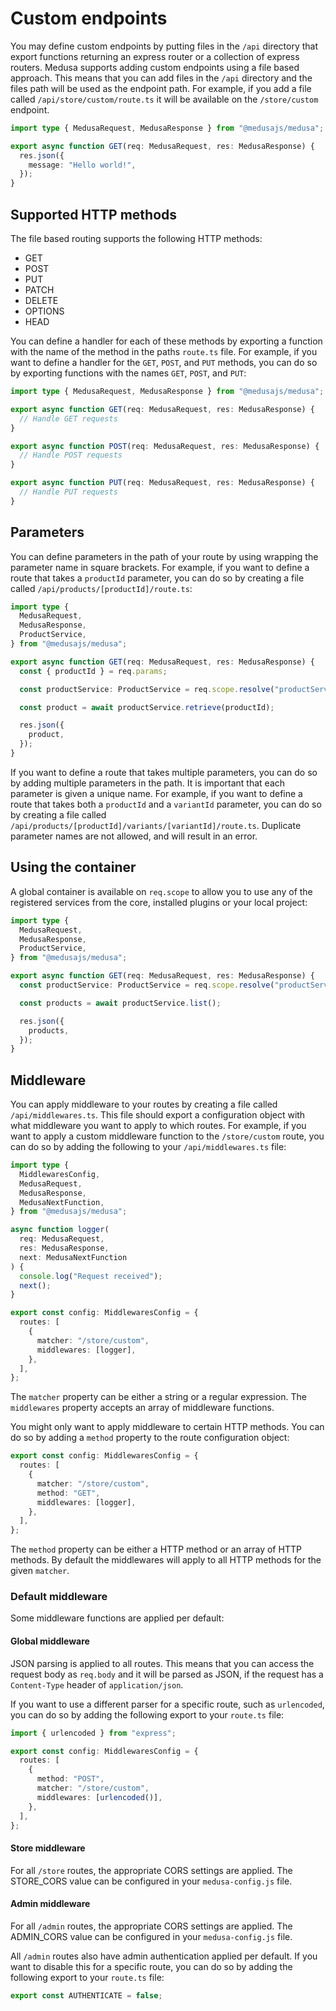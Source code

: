 # Custom endpoints

You may define custom endpoints by putting files in the `/api` directory that export functions returning an express router or a collection of express routers.
Medusa supports adding custom endpoints using a file based approach. This means that you can add files in the `/api` directory and the files path will be used as the endpoint path. For example, if you add a file called `/api/store/custom/route.ts` it will be available on the `/store/custom` endpoint.

```ts
import type { MedusaRequest, MedusaResponse } from "@medusajs/medusa";

export async function GET(req: MedusaRequest, res: MedusaResponse) {
  res.json({
    message: "Hello world!",
  });
}
```

## Supported HTTP methods

The file based routing supports the following HTTP methods:

- GET
- POST
- PUT
- PATCH
- DELETE
- OPTIONS
- HEAD

You can define a handler for each of these methods by exporting a function with the name of the method in the paths `route.ts` file. For example, if you want to define a handler for the `GET`, `POST`, and `PUT` methods, you can do so by exporting functions with the names `GET`, `POST`, and `PUT`:

```ts
import type { MedusaRequest, MedusaResponse } from "@medusajs/medusa";

export async function GET(req: MedusaRequest, res: MedusaResponse) {
  // Handle GET requests
}

export async function POST(req: MedusaRequest, res: MedusaResponse) {
  // Handle POST requests
}

export async function PUT(req: MedusaRequest, res: MedusaResponse) {
  // Handle PUT requests
}
```

## Parameters

You can define parameters in the path of your route by using wrapping the parameter name in square brackets. For example, if you want to define a route that takes a `productId` parameter, you can do so by creating a file called `/api/products/[productId]/route.ts`:

```ts
import type {
  MedusaRequest,
  MedusaResponse,
  ProductService,
} from "@medusajs/medusa";

export async function GET(req: MedusaRequest, res: MedusaResponse) {
  const { productId } = req.params;

  const productService: ProductService = req.scope.resolve("productService");

  const product = await productService.retrieve(productId);

  res.json({
    product,
  });
}
```

If you want to define a route that takes multiple parameters, you can do so by adding multiple parameters in the path. It is important that each parameter is given a unique name. For example, if you want to define a route that takes both a `productId` and a `variantId` parameter, you can do so by creating a file called `/api/products/[productId]/variants/[variantId]/route.ts`. Duplicate parameter names are not allowed, and will result in an error.

## Using the container

A global container is available on `req.scope` to allow you to use any of the registered services from the core, installed plugins or your local project:

```ts
import type {
  MedusaRequest,
  MedusaResponse,
  ProductService,
} from "@medusajs/medusa";

export async function GET(req: MedusaRequest, res: MedusaResponse) {
  const productService: ProductService = req.scope.resolve("productService");

  const products = await productService.list();

  res.json({
    products,
  });
}
```

## Middleware

You can apply middleware to your routes by creating a file called `/api/middlewares.ts`. This file should export a configuration object with what middleware you want to apply to which routes. For example, if you want to apply a custom middleware function to the `/store/custom` route, you can do so by adding the following to your `/api/middlewares.ts` file:

```ts
import type {
  MiddlewaresConfig,
  MedusaRequest,
  MedusaResponse,
  MedusaNextFunction,
} from "@medusajs/medusa";

async function logger(
  req: MedusaRequest,
  res: MedusaResponse,
  next: MedusaNextFunction
) {
  console.log("Request received");
  next();
}

export const config: MiddlewaresConfig = {
  routes: [
    {
      matcher: "/store/custom",
      middlewares: [logger],
    },
  ],
};
```

The `matcher` property can be either a string or a regular expression. The `middlewares` property accepts an array of middleware functions.

You might only want to apply middleware to certain HTTP methods. You can do so by adding a `method` property to the route configuration object:

```ts
export const config: MiddlewaresConfig = {
  routes: [
    {
      matcher: "/store/custom",
      method: "GET",
      middlewares: [logger],
    },
  ],
};
```

The `method` property can be either a HTTP method or an array of HTTP methods. By default the middlewares will apply to all HTTP methods for the given `matcher`.

### Default middleware

Some middleware functions are applied per default:

#### Global middleware

JSON parsing is applied to all routes. This means that you can access the request body as `req.body` and it will be parsed as JSON, if the request has a `Content-Type` header of `application/json`.

If you want to use a different parser for a specific route, such as `urlencoded`, you can do so by adding the following export to your `route.ts` file:

```ts
import { urlencoded } from "express";

export const config: MiddlewaresConfig = {
  routes: [
    {
      method: "POST",
      matcher: "/store/custom",
      middlewares: [urlencoded()],
    },
  ],
};
```

#### Store middleware

For all `/store` routes, the appropriate CORS settings are applied. The STORE_CORS value can be configured in your `medusa-config.js` file.

#### Admin middleware

For all `/admin` routes, the appropriate CORS settings are applied. The ADMIN_CORS value can be configured in your `medusa-config.js` file.

All `/admin` routes also have admin authentication applied per default. If you want to disable this for a specific route, you can do so by adding the following export to your `route.ts` file:

```ts
export const AUTHENTICATE = false;
```
